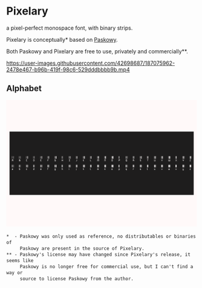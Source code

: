 # Pixelary
a pixel-perfect monospace font, with binary strips.

Pixelary is conceptually* based on [Paskowy](https://www.dafont.com/paskowy.font).

Both Paskowy and Pixelary are free to use, privately and commercially**.

https://user-images.githubusercontent.com/42698687/187075962-2478e467-b96b-419f-98c6-529dddbbbb9b.mp4

## Alphabet

![splash](https://github.com/patchstep/Pixelary/blob/main/splash.png?raw=true)

```                                                                            .
*  - Paskowy was only used as reference, no distributables or binaries of
     Paskowy are present in the source of Pixelary.
** - Paskowy's license may have changed since Pixelary's release, it seems like
     Paskowy is no longer free for commercial use, but I can't find a way or
     source to license Paskowy from the author.
```
